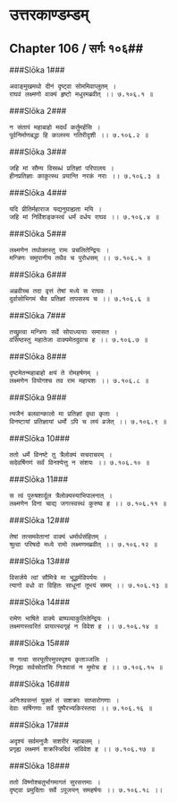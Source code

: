 उत्तरकाण्डम्डम्
===============================


## Chapter 106  / सर्गः १०६##


###Slōka 1###


    अवाङ्मुखमथो दीनं दृष्ट्वा सोममिवाप्लुतम् ।
    राघवं लक्ष्मणो वाक्यं हृष्टो मधुरमब्रवीत् ।। ७.१०६.१ ॥


###Slōka 2###


    न संतापं महाबाहो मदर्थं कर्तुमर्हसि ।
    पूर्वनिर्माणबद्धा हि कालस्य गतिरीदृशी ।। ७.१०६.२ ॥


###Slōka 3###


    जहि मां सौम्य विस्रब्धं प्रतिज्ञां परिपालय ।
    हीनप्रतिज्ञाः काकुत्स्थ प्रयान्ति नरकं नराः ।। ७.१०६.३ ॥


###Slōka 4###


    यदि प्रीतिर्महाराज यद्यनुग्राह्यता मयि ।
    जहि मां निर्विशङ्कस्त्वं धर्मं वर्धय राघव ।। ७.१०६.४ ॥


###Slōka 5###


    लक्ष्मणेन तथोक्तस्तु रामः प्रचलितेन्द्रियः ।
    मन्त्रिणः समुपानीय तथैव च पुरोधसम् ।। ७.१०६.५ ॥


###Slōka 6###


    अब्रवीच्च तदा वृत्तं तेषां मध्ये स राघवः ।
    दुर्वासोभिगमं चैव प्रतिज्ञां तापसस्य च ।। ७.१०६.६ ॥


###Slōka 7###


    तच्छ्रुत्वा मन्त्रिणः सर्वे सोपाध्यायाः समासत ।
    वसिष्ठस्तु महातेजा वाक्यमेतदुवाच ह ।। ७.१०६.७ ॥


###Slōka 8###


    दृष्टमेतन्महाबाहो क्षयं ते रोमहर्षणम् ।
    लक्ष्मणेन वियोगश्च तव राम महायशः ।। ७.१०६.८ ॥


###Slōka 9###


    त्यजैनं बलवान्कालो मा प्रतिज्ञां वृथा कृताः ।
    विनष्टायां प्रतिज्ञायां धर्मो ऽपि च लयं व्रजेत् ।। ७.१०६.९ ॥


###Slōka 10###


    ततो धर्मे विनष्टे तु त्रैलोक्यं सचराचरम् ।
    सदेवर्षिगणं सर्वं विनश्येत्तु न संशयः ।। ७.१०६.१० ॥


###Slōka 11###


    स त्वं पुरुषशार्दूल त्रैलोक्यस्याभिपालनात् ।
    लक्ष्मणेन विना चाद्य जगत्स्वस्थं कुरुष्व ह ।। ७.१०६.११ ॥


###Slōka 12###


    तेषां तत्समवेतानां वाक्यं धर्मार्थसंहितम् ।
    श्रुत्वा परिषदो मध्ये रामो लक्ष्मणमब्रवीत् ।। ७.१०६.१२ ॥


###Slōka 13###


    विसर्जये त्वां सौमित्रे मा भूद्धर्मविपर्ययः ।
    त्यागो वधो वा विहितः साधूनां तूभयं समम् ।। ७.१०६.१३ ॥


###Slōka 14###


    रामेण भाषिते वाक्ये बाष्पव्याकुलितेन्द्रियः ।
    लक्ष्मणस्त्वरितं प्रायात्स्वगृहं न विवेश ह ।। ७.१०६.१४ ॥


###Slōka 15###


    स गत्वा सरयूतीरमुपस्पृश्य कृताञ्जलिः ।
    निगृह्य सर्वस्रोतांसि निःश्वासं न मुमोच ह ।। ७.१०६.१५ ॥


###Slōka 16###


    अनिःश्वसन्तं युक्तं तं सशक्राः साप्सरोगणाः ।
    देवाः सर्षिगणाः सर्वे पुष्पैरभ्यकिरंस्तदा ।। ७.१०६.१६ ॥


###Slōka 17###


    अदृश्यं सर्वमनुजैः सशरीरं महाबलम् ।
    प्रगृह्य लक्ष्मणं शक्रस्त्रिदिवं संविवेश ह ।। ७.१०६.१७ ॥


###Slōka 18###


    ततो विष्णोश्चतुर्भागमागतं सुरसत्तमाः ।
    दृष्ट्वा प्रमुदिताः सर्वे ऽपूजयन् समहर्षयः ।। ७.१०६.१८ ।।


